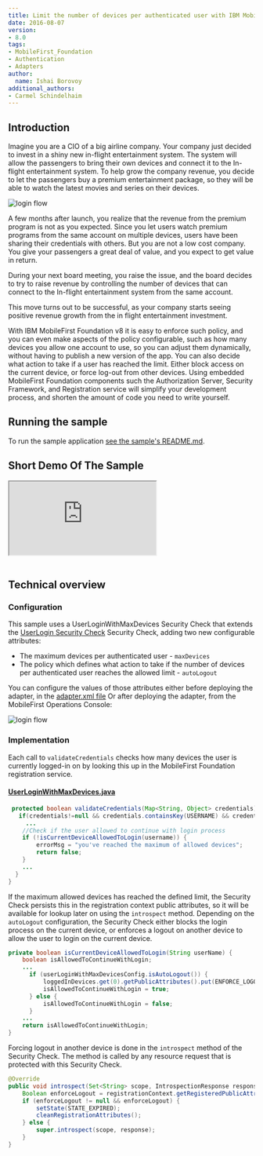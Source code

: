 ```yaml
---
title: Limit the number of devices per authenticated user with IBM MobileFirst Foundation 8.0
date: 2016-08-07
version:
- 8.0
tags:
- MobileFirst_Foundation
- Authentication
- Adapters
author:
  name: Ishai Borovoy
additional_authors:
- Carmel Schindelhaim
---
```

## Introduction
Imagine you are a CIO of a big airline company. Your company just decided to invest in a shiny new in-flight entertainment system. The system will allow the passengers to bring their own devices and connect it to the In-flight entertainment system. To help grow the company revenue, you decide to let the passengers buy a premium entertainment package, so they will be able to watch the latest movies and series on their devices.

![login flow]({{site.baseurl}}/assets/blog/2016-08-07-limit-the-number-of-devices-per-authenticated-user/cabin.jpg)

A few months after launch, you realize that the revenue from the premium program is not as you expected. Since you let users watch premium programs from the same account on multiple devices, users have been sharing their credentials with others. But you are not a low cost company. You give your passengers a great deal of value, and you expect to get value in return.

During your next board meeting, you raise the issue, and the board decides to try to raise revenue by controlling the number of devices that can connect to the In-flight entertainment system from the same account.

This move turns out to be successful, as your company starts seeing positive revenue growth from the in flight entertainment investment.

With IBM MobileFirst Foundation v8 it is easy to enforce such policy, and you can even make aspects of the policy configurable, such as how many devices you allow one account to use, so you can adjust them dynamically, without having to publish a new version of the app. You can also decide what action to take if a user has reached the limit. Either block access on the current device, or force log-out from other devices.
Using embedded MobileFirst Foundation components such the Authorization Server, Security Framework, and Registration service will simplify your development process, and shorten the amount of code you need to write yourself.

## Running the sample
To run the sample application [see the sample's README.md](https://github.com/mfpdev/user-login-with-max-devices-sample).

## Short Demo Of The Sample
<div class="sizer">
  <div class="embed-responsive embed-responsive-16by9">
    <iframe src="https://www.youtube.com/embed/B_Hldzr8KAQ"></iframe>
  </div>
</div>   
<br>

## Technical overview

### Configuration
This sample uses a UserLoginWithMaxDevices Security Check that extends the [UserLogin Security Check](https://mobilefirstplatform.ibmcloud.com/tutorials/en/foundation/8.0/authentication-and-security/user-authentication/security-check/) Security Check, adding two new configurable attributes:

- The maximum devices per authenticated user - `maxDevices`
- The policy which defines what action to take if the number of devices per authenticated user reaches the allowed limit - `autoLogout`

You can configure the values of those attributes either before deploying the adapter, in the [adapter.xml file](https://github.com/mfpdev/user-login-with-max-devices-sample/blob/master/UserLoginWithMaxDevicesSecurityCheck/src/main/adapter-resources/adapter.xml) Or after deploying the adapter, from the MobileFirst Operations Console:

![login flow]({{site.baseurl}}/assets/blog/2016-08-07-limit-the-number-of-devices-per-authenticated-user/console.png)

### Implementation
Each call to `validateCredentials` checks how many devices the user is currently logged-in on by looking this up in the MobileFirst Foundation registration service.

#### [UserLoginWithMaxDevices.java](https://github.com/mfpdev/user-login-with-max-devices-sample/blob/master/UserLoginWithMaxDevicesSecurityCheck/src/main/java/com/github/mfpdev/sample/UserLoginWithMaxDevices.java)
``` java
 protected boolean validateCredentials(Map<String, Object> credentials) {
   if(credentials!=null && credentials.containsKey(USERNAME) && credentials.containsKey(PASSWORD)){
     ...
    //Check if the user allowed to continue with login process
    if (!isCurrentDeviceAllowedToLogin(username)) {
        errorMsg = "you've reached the maximum of allowed devices";
        return false;
    }
    ...
  }
}
```

If the maximum allowed devices has reached the defined limit, the Security Check persists this in the registration context public attributes, so it will be available for lookup later on using the `introspect` method. Depending on the `autoLogout` configuration, the Security Check either blocks the login process on the current device, or enforces a logout on another device to allow the user to login on the current device.

``` java
private boolean isCurrentDeviceAllowedToLogin(String userName) {
    boolean isAllowedToContinueWithLogin;
    ...
      if (userLoginWithMaxDevicesConfig.isAutoLogout()) {
          loggedInDevices.get(0).getPublicAttributes().put(ENFORCE_LOGOUT_ATTRIBUTE, true);
          isAllowedToContinueWithLogin = true;
      } else {
          isAllowedToContinueWithLogin = false;
      }
    ...
    return isAllowedToContinueWithLogin;
}
```

Forcing logout in another device is done in the `introspect` method of the Security Check.  The method is called by any resource request that is protected with this Security Check.

```java
@Override
public void introspect(Set<String> scope, IntrospectionResponse response) {
    Boolean enforceLogout = registrationContext.getRegisteredPublicAttributes().get(ENFORCE_LOGOUT_ATTRIBUTE);
    if (enforceLogout != null && enforceLogout) {
        setState(STATE_EXPIRED);
        cleanRegistrationAttributes();
    } else {
        super.introspect(scope, response);
    }
}
```

